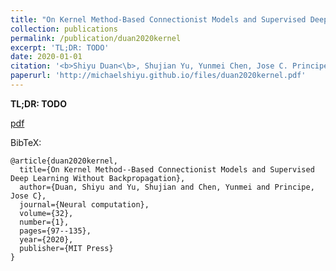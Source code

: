 ```yaml
---
title: "On Kernel Method-Based Connectionist Models and Supervised Deep Learning Without Backpropagation"
collection: publications
permalink: /publication/duan2020kernel
excerpt: 'TL;DR: TODO'
date: 2020-01-01
citation: '<b>Shiyu Duan<\b>, Shujian Yu, Yunmei Chen, Jose C. Principe, <i>Neural computation<\i>'
paperurl: 'http://michaelshiyu.github.io/files/duan2020kernel.pdf'
---
```

**TL;DR: TODO** 

[pdf](http://michaelshiyu.github.io/files/duan2020kernel.pdf)

BibTeX:
```angular2
@article{duan2020kernel,
  title={On Kernel Method--Based Connectionist Models and Supervised Deep Learning Without Backpropagation},
  author={Duan, Shiyu and Yu, Shujian and Chen, Yunmei and Principe, Jose C},
  journal={Neural computation},
  volume={32},
  number={1},
  pages={97--135},
  year={2020},
  publisher={MIT Press}
}
```
